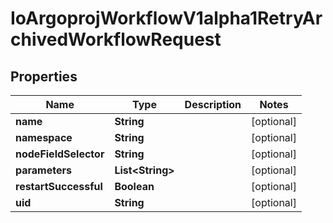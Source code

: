 

# IoArgoprojWorkflowV1alpha1RetryArchivedWorkflowRequest


## Properties

Name | Type | Description | Notes
------------ | ------------- | ------------- | -------------
**name** | **String** |  |  [optional]
**namespace** | **String** |  |  [optional]
**nodeFieldSelector** | **String** |  |  [optional]
**parameters** | **List&lt;String&gt;** |  |  [optional]
**restartSuccessful** | **Boolean** |  |  [optional]
**uid** | **String** |  |  [optional]



